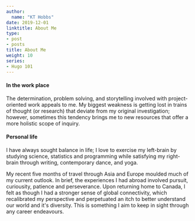 ```yaml
---
author:
  name: "KT Hobbs"
date: 2019-12-01
linktitle: About Me
type:
- post
- posts
title: About Me
weight: 10
series:
- Hugo 101
---
```




#### In the work place

The determination, problem solving, and storytelling involved with project-oriented work appeals to me. My biggest weakness is getting lost in trains of thought (or research) that deviate from my original investigation; however, sometimes this tendency brings me to new resources that offer a more holistic scope of inquiry.

#### Personal life

I have always sought balance in life; I love to exercise my left-brain by studying science, statistics and programming while satisfying my right-brain through writing, contemporary dance, and yoga. 

My recent five months of travel through Asia and Europe moulded much of my current outlook. In brief, the experiences I had abroad involved pursuit, curiousity, patience and perseverance. Upon returning home to Canada, I felt as though I had a stronger sense of global connectivity, which recalibrated my perspective and perpetuated an itch to better understand our world and it's diversity. This is something I aim to keep in sight through any career endeavours.

